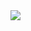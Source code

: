 <img src="https://readme-chi-five.vercel.app/api?username=IanPZoega)](https://github.com/anuraghazra/github-readme-stats">

